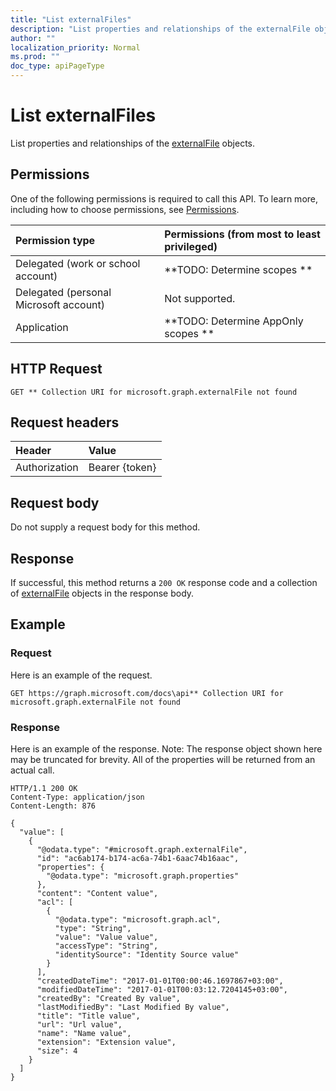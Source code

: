 ```yaml
---
title: "List externalFiles"
description: "List properties and relationships of the externalFile objects."
author: ""
localization_priority: Normal
ms.prod: ""
doc_type: apiPageType
---
```


# List externalFiles

List properties and relationships of the [externalFile](../resources/externalfile.md) objects.

## Permissions
One of the following permissions is required to call this API. To learn more, including how to choose permissions, see [Permissions](/concepts/permissions-reference.md).

|Permission type|Permissions (from most to least privileged)|
|:---|:---|
|Delegated (work or school account)|**TODO: Determine scopes **|
|Delegated (personal Microsoft account)|Not supported.|
|Application|**TODO: Determine AppOnly scopes **|

## HTTP Request
<!-- {
  "blockType": "ignored"
}
-->
``` http
GET ** Collection URI for microsoft.graph.externalFile not found
```

## Request headers
|Header|Value|
|:---|:---|
|Authorization|Bearer {token}|

## Request body
Do not supply a request body for this method.

## Response
If successful, this method returns a `200 OK` response code and a collection of [externalFile](../resources/externalfile.md) objects in the response body.

## Example

### Request
Here is an example of the request.
<!-- {
  "blockType": "request",
  "name": "get_externalfile"
}
-->
``` http
GET https://graph.microsoft.com/docs\api** Collection URI for microsoft.graph.externalFile not found
```

### Response
Here is an example of the response. Note: The response object shown here may be truncated for brevity. All of the properties will be returned from an actual call.
<!-- {
  "blockType": "response",
  "truncated": true,
  "@odata.type": "collection(microsoft.graph.externalfile)"
}
-->
``` http
HTTP/1.1 200 OK
Content-Type: application/json
Content-Length: 876

{
  "value": [
    {
      "@odata.type": "#microsoft.graph.externalFile",
      "id": "ac6ab174-b174-ac6a-74b1-6aac74b16aac",
      "properties": {
        "@odata.type": "microsoft.graph.properties"
      },
      "content": "Content value",
      "acl": [
        {
          "@odata.type": "microsoft.graph.acl",
          "type": "String",
          "value": "Value value",
          "accessType": "String",
          "identitySource": "Identity Source value"
        }
      ],
      "createdDateTime": "2017-01-01T00:00:46.1697867+03:00",
      "modifiedDateTime": "2017-01-01T00:03:12.7204145+03:00",
      "createdBy": "Created By value",
      "lastModifiedBy": "Last Modified By value",
      "title": "Title value",
      "url": "Url value",
      "name": "Name value",
      "extension": "Extension value",
      "size": 4
    }
  ]
}
```

